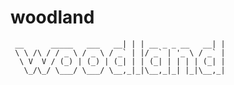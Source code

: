 # woodland

```                       _ _                 _ 
 __      _____   ___   __| | | __ _ _ __   __| |
 \ \ /\ / / _ \ / _ \ / _` | |/ _` | '_ \ / _` |
  \ V  V / (_) | (_) | (_| | | (_| | | | | (_| |
   \_/\_/ \___/ \___/ \__,_|_|\__,_|_| |_|\__,_|
                                                
```
